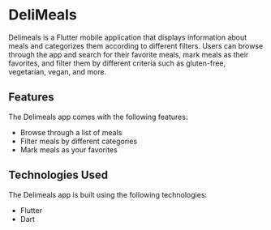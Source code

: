 # DeliMeals
Delimeals is a Flutter mobile application that displays information about meals and categorizes them according to different filters. Users can browse through the app and search for their favorite meals, mark meals as their favorites, and filter them by different criteria such as gluten-free, vegetarian, vegan, and more.

## Features
The Delimeals app comes with the following features:
* Browse through a list of meals
* Filter meals by different categories
* Mark meals as your favorites

## Technologies Used
The Delimeals app is built using the following technologies:
* Flutter
* Dart
